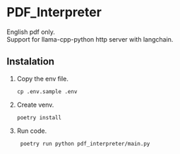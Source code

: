 # PDF_Interpreter
English pdf only.  
Support for llama-cpp-python http server with langchain.  

## Instalation
1. Copy the env file.
    ```
    cp .env.sample .env
    ```
1. Create venv.
   ```
   poetry install
   ```
1. Run code.
   ```
    poetry run python pdf_interpreter/main.py 
   ```
